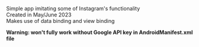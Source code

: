Simple app imitating some of Instagram's functionality <br>
Created in May/June 2023 <br>
Makes use of data binding and view binding <br>

**Warning: won't fully work without Google API key in AndroidManifest.xml file**